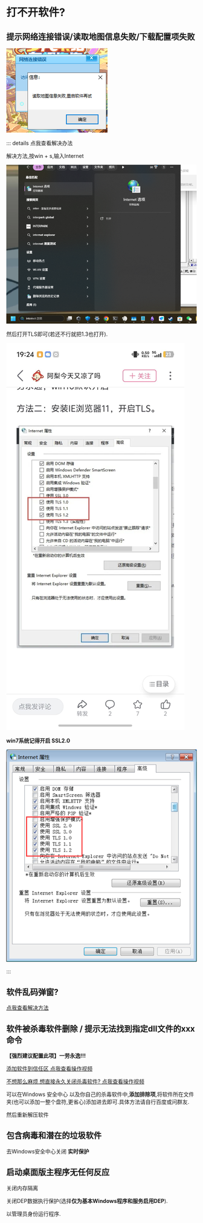 # 打不开软件?

## 提示网络连接错误/读取地图信息失败/下载配置项失败

![alt text](./img/network_error.png)

::: details 点我查看解决办法

解决方法,按win + s,输入Internet

![alt text](./img/network_error_2.png)

然后打开TLS即可(若还不行就把1.3也打开).

![alt text](./img/6d822b326d1f845ebae4e757b9314465.jpg)

**win7系统记得开启 SSL2.0**

![alt text](./img/network_error_win7.png)

:::

## 软件乱码弹窗?

[点我查看解决方法](./introduce.md#乱码)

## 软件被杀毒软件删除 / 提示无法找到指定dll文件的xxx命令

**【强烈建议配置此项】一劳永逸!!!**

[添加软件到信任区 点我查看操作视频](https://www.bilibili.com/video/BV1vz4y1U7Pm)

[不想那么麻烦,想直接永久关闭杀毒软件? 点我查看操作视频](https://www.bilibili.com/video/BV15v4y1X7kw)

可以在Windows 安全中心 以及你自己的杀毒软件中,**添加排除项**,将软件所在文件夹(也可以添加一整个盘符,更省心)添加进去即可.具体方法请自行百度或问群友.

然后重新解压软件

## 包含病毒和潜在的垃圾软件

去Windows安全中心关闭 **实时保护**

## 启动桌面版主程序无任何反应

关闭内存隔离

关闭DEP数据执行保护(选择**仅为基本Windows程序和服务启用DEP**).

以管理员身份运行程序.